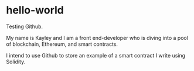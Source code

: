 # hello-world
Testing Github.

My name is Kayley and I am a front end-developer who is diving into a pool of blockchain, Ethereum, and smart contracts.  


I intend to use Github to store an example of a smart contract I write using Solidity. 

